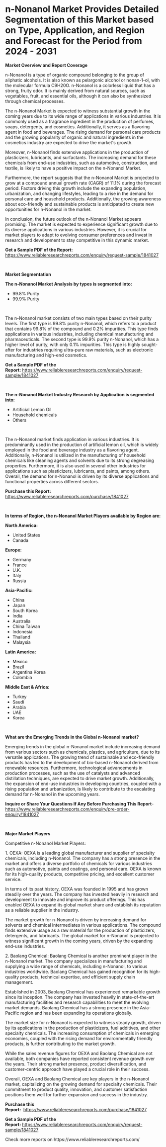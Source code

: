 <p><h1>n-Nonanol Market Provides Detailed Segmentation of this Market based on Type, Application, and Region and Forecast for the Period from 2024 - 2031</h1></p><p><strong>Market Overview and Report Coverage</strong></p>
<p><p>n-Nonanol is a type of organic compound belonging to the group of aliphatic alcohols. It is also known as pelargonic alcohol or nonan-1-ol, with the molecular formula C9H20O. n-Nonanol is a colorless liquid that has a strong, fruity odor. It is mainly derived from natural sources, such as vegetables, fruit, and essential oils, although it can also be synthesized through chemical processes.</p><p>The n-Nonanol Market is expected to witness substantial growth in the coming years due to its wide range of applications in various industries. It is commonly used as a fragrance ingredient in the production of perfumes, soaps, detergents, and cosmetics. Additionally, it serves as a flavoring agent in food and beverages. The rising demand for personal care products and the growing popularity of organic and natural ingredients in the cosmetics industry are expected to drive the market's growth.</p><p>Moreover, n-Nonanol finds extensive applications in the production of plasticizers, lubricants, and surfactants. The increasing demand for these chemicals from end-use industries, such as automotive, construction, and textile, is likely to have a positive impact on the n-Nonanol Market.</p><p>Furthermore, the report suggests that the n-Nonanol Market is projected to grow at a compound annual growth rate (CAGR) of 11.1% during the forecast period. Factors driving this growth include the expanding population, urbanization, and changing lifestyles, leading to a rise in the demand for personal care and household products. Additionally, the growing awareness about eco-friendly and sustainable products is anticipated to create new opportunities for n-Nonanol in the market.</p><p>In conclusion, the future outlook of the n-Nonanol Market appears promising. The market is expected to experience significant growth due to its diverse applications in various industries. However, it is crucial for market players to adapt to evolving consumer preferences and invest in research and development to stay competitive in this dynamic market.</p></p>
<p><strong>Get a Sample PDF of the Report:</strong> <a href="https://www.reliableresearchreports.com/enquiry/request-sample/1841027">https://www.reliableresearchreports.com/enquiry/request-sample/1841027</a></p>
<p>&nbsp;</p>
<p><strong>Market Segmentation</strong></p>
<p><strong>The n-Nonanol Market Analysis by types is segmented into:</strong></p>
<p><ul><li>99.8% Purity</li><li>99.9% Purity</li></ul></p>
<p>&nbsp;</p>
<p><p>The n-Nonanol market consists of two main types based on their purity levels. The first type is 99.8% purity n-Nonanol, which refers to a product that contains 99.8% of the compound and 0.2% impurities. This type finds applications in various industries, including chemical manufacturing and pharmaceuticals. The second type is 99.9% purity n-Nonanol, which has a higher level of purity, with only 0.1% impurities. This type is highly sought-after for industries requiring ultra-pure raw materials, such as electronic manufacturing and high-end cosmetics.</p></p>
<p><strong>Get a Sample PDF of the Report:</strong>&nbsp;<a href="https://www.reliableresearchreports.com/enquiry/request-sample/1841027">https://www.reliableresearchreports.com/enquiry/request-sample/1841027</a></p>
<p>&nbsp;</p>
<p><strong>The n-Nonanol Market Industry Research by Application is segmented into:</strong></p>
<p><ul><li>Artificial Lemon Oil</li><li>Household chemicals</li><li>Others</li></ul></p>
<p>&nbsp;</p>
<p><p>The n-Nonanol market finds application in various industries. It is predominantly used in the production of artificial lemon oil, which is widely employed in the food and beverage industry as a flavoring agent. Additionally, n-Nonanol is utilized in the manufacturing of household chemicals like cleaning agents and solvents due to its strong degreasing properties. Furthermore, it is also used in several other industries for applications such as plasticizers, lubricants, and paints, among others. Overall, the demand for n-Nonanol is driven by its diverse applications and functional properties across different sectors.</p></p>
<p><strong>Purchase this Report:</strong>&nbsp; <a href="https://www.reliableresearchreports.com/purchase/1841027">https://www.reliableresearchreports.com/purchase/1841027</a></p>
<p>&nbsp;</p>
<p><strong>In terms of Region, the n-Nonanol Market Players available by Region are:</strong></p>
<p>
    <p> <strong> North America: </strong>
        <ul>
            <li>United States</li>
            <li>Canada</li>
        </ul>
        </p> 
    <p> <strong> Europe: </strong>
        <ul>
            <li>Germany</li>
            <li>France</li>
            <li>U.K.</li>
            <li>Italy</li>
            <li>Russia</li>
        </ul>
        </p> 
    <p> <strong> Asia-Pacific: </strong>
        <ul>
            <li>China</li>
            <li>Japan</li>
            <li>South Korea</li>
            <li>India</li>
            <li>Australia</li>
            <li>China Taiwan</li>
            <li>Indonesia</li>
            <li>Thailand</li>
            <li>Malaysia</li>
        </ul>
        </p> 
    <p> <strong> Latin America: </strong>
        <ul>
            <li>Mexico</li>
            <li>Brazil</li>
            <li>Argentina Korea</li>
            <li>Colombia</li>
        </ul>
        </p> 
    <p> <strong> Middle East & Africa: </strong>
        <ul>
            <li>Turkey</li>
            <li>Saudi</li>
            <li>Arabia</li>
            <li>UAE</li>
            <li>Korea</li>
        </ul>
    </p>
    </p>
<p>&nbsp;</p>
<p><strong>What are the Emerging Trends in the Global n-Nonanol market?</strong></p>
<p><p>Emerging trends in the global n-Nonanol market include increasing demand from various sectors such as chemicals, plastics, and agriculture, due to its versatile applications. The growing trend of sustainable and eco-friendly products has led to the development of bio-based n-Nonanol derived from renewable resources. Furthermore, technological advancements in production processes, such as the use of catalysts and advanced distillation techniques, are expected to drive market growth. Additionally, the expansion of end-use industries in developing countries, coupled with a rising population and urbanization, is likely to contribute to the escalating demand for n-Nonanol in the upcoming years.</p></p>
<p><strong>Inquire or Share Your Questions If Any Before Purchasing This Report</strong>- <a href="https://www.reliableresearchreports.com/enquiry/pre-order-enquiry/1841027">https://www.reliableresearchreports.com/enquiry/pre-order-enquiry/1841027</a></p>
<p>&nbsp;</p>
<p><strong>Major Market Players</strong></p>
<p><p>Competitive n-Nonanol Market Players:</p><p>1. OEXA: OEXA is a leading global manufacturer and supplier of specialty chemicals, including n-Nonanol. The company has a strong presence in the market and offers a diverse portfolio of chemicals for various industries such as automotive, paints and coatings, and personal care. OEXA is known for its high-quality products, competitive pricing, and excellent customer service.</p><p>In terms of its past history, OEXA was founded in 1995 and has grown steadily over the years. The company has invested heavily in research and development to innovate and improve its product offerings. This has enabled OEXA to expand its global market share and establish its reputation as a reliable supplier in the industry.</p><p>The market growth for n-Nonanol is driven by increasing demand for solvents and chemical intermediates in various applications. The compound finds extensive usage as a raw material for the production of plasticizers, detergents, and lubricants. The global market for n-Nonanol is projected to witness significant growth in the coming years, driven by the expanding end-use industries.</p><p>2. Baolang Chemical: Baolang Chemical is another prominent player in the n-Nonanol market. The company specializes in manufacturing and supplying a wide range of chemicals, including n-Nonanol, to various industries worldwide. Baolang Chemical has gained recognition for its high-quality products, technical expertise, and efficient supply chain management.</p><p>Established in 2003, Baolang Chemical has experienced remarkable growth since its inception. The company has invested heavily in state-of-the-art manufacturing facilities and research capabilities to meet the evolving market demands. Baolang Chemical has a strong presence in the Asia-Pacific region and has been expanding its operations globally.</p><p>The market size for n-Nonanol is expected to witness steady growth, driven by its applications in the production of plasticizers, fuel additives, and other specialty chemicals. The increasing consumption of chemicals in emerging economies, coupled with the rising demand for environmentally friendly products, is further contributing to the market growth.</p><p>While the sales revenue figures for OEXA and Baolang Chemical are not available, both companies have reported consistent revenue growth over the years. Their strong market presence, product diversification, and customer-centric approach have played a crucial role in their success.</p><p>Overall, OEXA and Baolang Chemical are key players in the n-Nonanol market, capitalizing on the growing demand for specialty chemicals. Their commitment to product quality, innovation, and customer satisfaction positions them well for further expansion and success in the industry.</p></p>
<p><strong>Purchase this Report:</strong>&nbsp;&nbsp;<a href="https://www.reliableresearchreports.com/purchase/1841027">https://www.reliableresearchreports.com/purchase/1841027</a></p>
<p></p>
<p><strong>Get a Sample PDF of the Report:</strong>&nbsp;<a href="https://www.reliableresearchreports.com/enquiry/request-sample/1841027">https://www.reliableresearchreports.com/enquiry/request-sample/1841027</a></p>
<p>Check more reports on https://www.reliableresearchreports.com/</p>